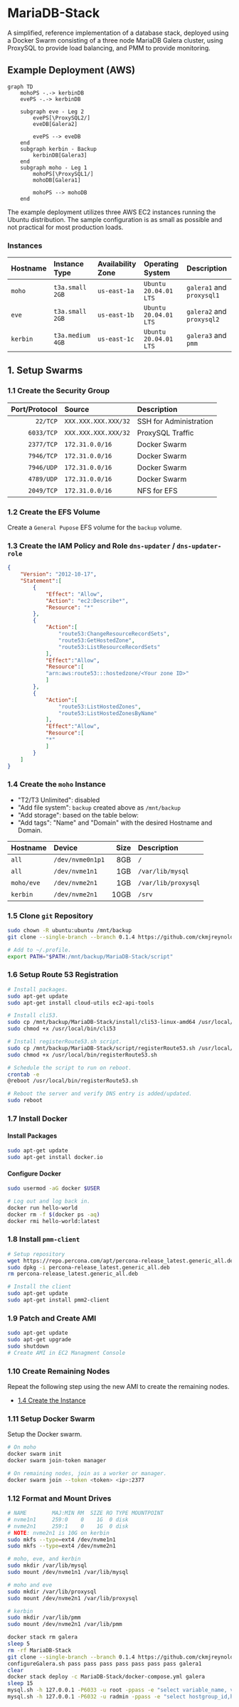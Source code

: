 # MariaDB-Stack
A simplified, reference implementation of a database stack, deployed using a Docker Swarm consisting of a three node MariaDB Galera cluster, using ProxySQL to provide load balancing, and PMM to provide monitoring.

## Example Deployment (AWS)
```mermaid
graph TD
    mohoPS -.-> kerbinDB
    evePS -.-> kerbinDB

    subgraph eve - Leg 2
        evePS[\ProxySQL2/]
        eveDB[Galera2]

        evePS --> eveDB
    end
    subgraph kerbin - Backup
        kerbinDB[Galera3]
    end
    subgraph moho - Leg 1
        mohoPS[\ProxySQL1/]
        mohoDB[Galera1]

        mohoPS --> mohoDB
    end
```
The example deployment utilizes three AWS EC2 instances running the Ubuntu distribution. The sample configuration is as small as possible and not practical for most production loads.

### Instances
| Hostname | Instance Type    | Availability Zone | Operating System      | Description               |
| :------- | :--------------- | :---------------- |:--------------------- | :-------------------------|
| `moho`   | `t3a.small 2GB`  | `us-east-1a`      | `Ubuntu 20.04.01 LTS` | `galera1` and `proxysql1` |
| `eve`    | `t3a.small 2GB`  | `us-east-1b`      | `Ubuntu 20.04.01 LTS` | `galera2` and `proxysql2` |
| `kerbin` | `t3a.medium 4GB` | `us-east-1c`      | `Ubuntu 20.04.01 LTS` | `galera3` and `pmm`       |

## 1. Setup Swarms
### 1.1 Create the Security Group
| Port/Protocol | Source               | Description                   |
| ------------: | :------------------- | :---------------------------- |
| `22/TCP`      | `XXX.XXX.XXX.XXX/32` | SSH for Administration        |
| `6033/TCP`    | `XXX.XXX.XXX.XXX/32` | ProxySQL Traffic              |
| `2377/TCP`    | `172.31.0.0/16`      | Docker Swarm                  |
| `7946/TCP`    | `172.31.0.0/16`      | Docker Swarm                  |
| `7946/UDP`    | `172.31.0.0/16`      | Docker Swarm                  |
| `4789/UDP`    | `172.31.0.0/16`      | Docker Swarm                  |
| `2049/TCP`    | `172.31.0.0/16`      | NFS for EFS                   |

### 1.2 Create the EFS Volume
Create a `General Pupose` EFS volume for the `backup` volume.

### 1.3 Create the IAM Policy and Role `dns-updater` / `dns-updater-role`
```JSON
{
    "Version": "2012-10-17",
    "Statement":[
        {
            "Effect": "Allow",
            "Action": "ec2:Describe*",
            "Resource": "*"
        },
        {
            "Action":[
                "route53:ChangeResourceRecordSets",
                "route53:GetHostedZone",
                "route53:ListResourceRecordSets"
            ],
            "Effect":"Allow",
            "Resource":[
            "arn:aws:route53:::hostedzone/<Your zone ID>"
            ]
        },
        {
            "Action":[
                "route53:ListHostedZones",
                "route53:ListHostedZonesByName"
            ],
            "Effect":"Allow",
            "Resource":[
            "*"
            ]
        }
    ]
}
```

### 1.4 Create the `moho` Instance
- "T2/T3 Unlimited": disabled
- "Add file system": `backup` created above as `/mnt/backup`
- "Add storage": based on the table below:
- "Add tags": "Name" and "Domain" with the desired Hostname and Domain.

| Hostname    | Device           | Size | Description         |
| :---------- | :--------------- | ---: |:------------------- |
| `all`       | `/dev/nvme0n1p1` | 8GB  | `/`                 |
| `all`       | `/dev/nvme1n1`   | 1GB  | `/var/lib/mysql`    |
| `moho/eve`  | `/dev/nvme2n1`   | 1GB  | `/var/lib/proxysql` |
| `kerbin`    | `/dev/nvme2n1`   | 10GB | `/srv`              |

### 1.5 Clone `git` Repository
```bash
sudo chown -R ubuntu:ubuntu /mnt/backup
git clone --single-branch --branch 0.1.4 https://github.com/ckmjreynolds/MariaDB-Stack.git

# Add to ~/.profile.
export PATH="$PATH:/mnt/backup/MariaDB-Stack/script"
```

### 1.6 Setup Route 53 Registration
```bash
# Install packages.
sudo apt-get update
sudo apt-get install cloud-utils ec2-api-tools

# Install cli53.
sudo cp /mnt/backup/MariaDB-Stack/install/cli53-linux-amd64 /usr/local/bin/cli53
sudo chmod +x /usr/local/bin/cli53

# Install registerRoute53.sh script.
sudo cp /mnt/backup/MariaDB-Stack/script/registerRoute53.sh /usr/local/bin/registerRoute53.sh
sudo chmod +x /usr/local/bin/registerRoute53.sh

# Schedule the script to run on reboot.
crontab -e
@reboot /usr/local/bin/registerRoute53.sh

# Reboot the server and verify DNS entry is added/updated.
sudo reboot
```

### 1.7 Install Docker
#### Install Packages
```bash
sudo apt-get update
sudo apt-get install docker.io
```

#### Configure Docker
```bash
sudo usermod -aG docker $USER

# Log out and log back in.
docker run hello-world
docker rm -f $(docker ps -aq)
docker rmi hello-world:latest
```

### 1.8 Install `pmm-client`
```bash
# Setup repository
wget https://repo.percona.com/apt/percona-release_latest.generic_all.deb
sudo dpkg -i percona-release_latest.generic_all.deb
rm percona-release_latest.generic_all.deb

# Install the client
sudo apt-get update
sudo apt-get install pmm2-client
```

### 1.9 Patch and Create AMI
```bash
sudo apt-get update
sudo apt-get upgrade
sudo shutdown
# Create AMI in EC2 Managment Console
```

### 1.10 Create Remaining Nodes
Repeat the following step using the new AMI to create the remaining nodes.
- [1.4 Create the Instance](#14-create-the-moho-instance)

### 1.11 Setup Docker Swarm
Setup the Docker swarm.
```bash
# On moho
docker swarm init
docker swarm join-token manager

# On remaining nodes, join as a worker or manager.
docker swarm join --token <token> <ip>:2377
```

### 1.12 Format and Mount Drives
```bash
# NAME        MAJ:MIN RM  SIZE RO TYPE MOUNTPOINT
# nvme1n1     259:0    0    1G  0 disk 
# nvme2n1     259:1    0    1G  0 disk
# NOTE: nvme2n1 is 10G on kerbin
sudo mkfs --type=ext4 /dev/nvme1n1
sudo mkfs --type=ext4 /dev/nvme2n1

# moho, eve, and kerbin
sudo mkdir /var/lib/mysql
sudo mount /dev/nvme1n1 /var/lib/mysql

# moho and eve
sudo mkdir /var/lib/proxysql
sudo mount /dev/nvme2n1 /var/lib/proxysql

# kerbin
sudo mkdir /var/lib/pmm
sudo mount /dev/nvme2n1 /var/lib/pmm
```

```bash
docker stack rm galera
sleep 5
rm -rf MariaDB-Stack
git clone --single-branch --branch 0.1.4 https://github.com/ckmjreynolds/MariaDB-Stack.git
configureGalera.sh pass pass pass pass pass pass pass galera1
clear
docker stack deploy -c MariaDB-Stack/docker-compose.yml galera
sleep 15
mysql.sh -h 127.0.0.1 -P6033 -u root -ppass -e "select variable_name, variable_value from information_schema.global_status where variable_name in ('wsrep_cluster_size', 'wsrep_local_state_comment', 'wsrep_cluster_status', 'wsrep_incoming_addresses');"
mysql.sh -h 127.0.0.1 -P6032 -u radmin -ppass -e "select hostgroup_id,hostname,status from runtime_mysql_servers;"
```